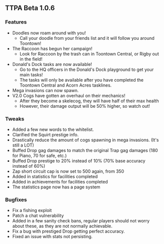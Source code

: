 ## TTPA Beta 1.0.6

### Features

  - Doodles now roam around with you!
    - Call your doodle from your friends list and it will follow you around 
      Toontown!
  - The Raccoon has begun her campaign!
    - Look for Raccoon by the trash can in Toontown Central, or Rigby out in the 
      field!
  - Donald's Dock tasks are now available!
    - Go to the HQ officers in the Donald's Dock playground to get your main 
      tasks!
    - The tasks will only be available after you have completed the Toontown 
      Central and Acorn Acres tasklines.
  - Mega invasions can now spawn.
  - V2.0 Cogs have gotten an overhaul on their mechanics!
    - After they become a skelecog, they will have half of their max health
    - However, their damage output will be 50% higher, so watch out!

### Tweaks

  - Added a few new words to the whitelist.
  - Clarified the Squirt prestige info.
  - Drastically reduce the amount of cogs spawning in mega invasions. (It's 
    still a LOT)
  - Buffed Drop gag damages to match the original Trap gag damages (180 for 
    Piano, 70 for safe, etc.)
  - Buffed Drop prestige to 20% instead of 10% (70% base accuracy instead of 
    60%)
  - Zap short circuit cap is now set to 500 again, from 350
  - Added in statistics for facilities completed
  - Added in achievements for facilities completed
  - The statistics page now has a page system

### Bugfixes

  - Fix a fishing exploit
  - Patch a chat vulnerability
  - Added in a few sanity check bans, regular players should not worry about 
    these, as they are not normally achievable.
  - Fix a bug with prestiged Drop getting perfect accuracy.
  - Fixed an issue with stats not persisting.